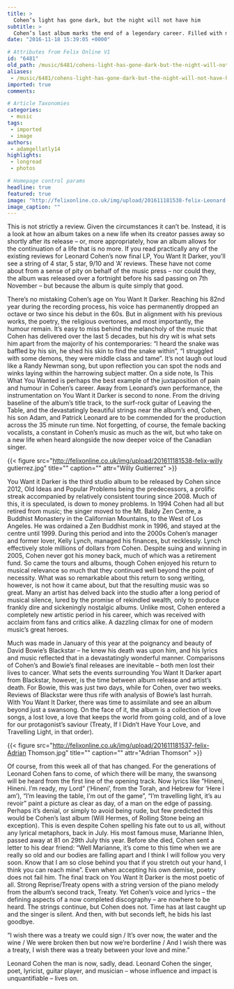 ```yaml
---
title: >
  Cohen’s light has gone dark, but the night will not have him
subtitle: >
  Cohen’s last album marks the end of a legendary career. Filled with mellifluous lyrics and soul-stirring music, it has been received with critical acclaim. Sadly 2016 has stolen another great, but can an artist like Cohen ever really leave us behind?
date: "2016-11-18 15:39:05 +0000"

# Attributes from Felix Online V1
id: "6481"
old_path: /music/6481/cohens-light-has-gone-dark-but-the-night-will-not-have-him
aliases:
 - /music/6481/cohens-light-has-gone-dark-but-the-night-will-not-have-him
imported: true
comments:

# Article Taxonomies
categories:
 - music
tags:
 - imported
 - image
authors:
 - adamgellatly14
highlights:
 - longread
 - photos

# Homepage control params
headline: true
featured: true
image: "http://felixonline.co.uk/img/upload/201611181538-felix-Leonard Cohen Takahiro Kyono.jpg"
image_caption: ""
---
```


This is not strictly a review. Given the circumstances it can’t be. Instead, it is a look at how an album takes on a new life when its creator passes away so shortly after its release – or, more appropriately, how an album allows for the continuation of a life that is no more. If you read practically any of the existing reviews for Leonard Cohen’s now final LP, You Want It Darker, you’ll see a string of 4 star, 5 star, 9/10 and ‘A’ reviews. These have not come about from a sense of pity on behalf of the music press – nor could they, the album was released over a fortnight before his sad passing on 7th November – but because the album is quite simply that good.

There’s no mistaking Cohen’s age on You Want It Darker. Reaching his 82nd year during the recording process, his voice has permanently dropped an octave or two since his debut in the 60s. But in alignment with his previous works, the poetry, the religious overtones, and most importantly, the humour remain. It’s easy to miss behind the melancholy of the music that Cohen has delivered over the last 5 decades, but his dry wit is what sets him apart from the majority of his contemporaries: “I heard the snake was baffled by his sin, he shed his skin to find the snake within”, “I struggled with some demons, they were middle class and tame”. It’s not laugh out loud like a Randy Newman song, but upon reflection you can spot the nods and winks laying within the harrowing subject matter. On a side note, Is This What You Wanted is perhaps the best example of the juxtaposition of pain and humour in Cohen’s career. Away from Leonard’s own performance, the instrumentation on You Want it Darker is second to none. From the driving baseline of the album’s title track, to the surf-rock guitar of Leaving the Table, and the devastatingly beautiful strings near the album’s end, Cohen, his son Adam, and Patrick Leonard are to be commended for the production across the 35 minute run time. Not forgetting, of course, the female backing vocalists, a constant in Cohen’s music as much as the wit, but who take on a new life when heard alongside the now deeper voice of the Canadian singer.

{{< figure src="http://felixonline.co.uk/img/upload/201611181538-felix-willy gutierrez.jpg" title="" caption="" attr="Willy Guitierrez" >}}

You Want it Darker is the third studio album to be released by Cohen since 2012, Old Ideas and Popular Problems being the predecessors, a prolific streak accompanied by relatively consistent touring since 2008. Much of this, it is speculated, is down to money problems. In 1994 Cohen had all but retired from music; the singer moved to the Mt. Baldy Zen Centre, a Buddhist Monastery in the Californian Mountains, to the West of Los Angeles. He was ordained a Zen Buddhist monk in 1996, and stayed at the centre until 1999. During this period and into the 2000s Cohen’s manager and former lover, Kelly Lynch, managed his finances, but recklessly. Lynch effectively stole millions of dollars from Cohen. Despite suing and winning in 2005, Cohen never got his money back, much of which was a retirement fund. So came the tours and albums, though Cohen enjoyed his return to musical relevance so much that they continued well beyond the point of necessity. What was so remarkable about this return to song writing, however, is not how it came about, but that the resulting music was so great. Many an artist has delved back into the studio after a long period of musical silence, lured by the promise of rekindled wealth, only to produce frankly dire and sickeningly nostalgic albums. Unlike most, Cohen entered a completely new artistic period in his career, which was received with acclaim from fans and critics alike. A dazzling climax for one of modern music’s great heroes.

Much was made in January of this year at the poignancy and beauty of David Bowie’s Blackstar – he knew his death was upon him, and his lyrics and music reflected that in a devastatingly wonderful manner. Comparisons of Cohen’s and Bowie’s final releases are inevitable – both men lost their lives to cancer. What sets the events surrounding You Want It Darker apart from Blackstar, however, is the time between album release and artist’s death. For Bowie, this was just two days, while for Cohen, over two weeks. Reviews of Blackstar were thus rife with analysis of Bowie’s last hurrah. With You Want It Darker, there was time to assimilate and see an album beyond just a swansong. On the face of it, the album is a collection of love songs, a lost love, a love that keeps the world from going cold, and of a love for our protagonist’s saviour (Treaty, If I Didn’t Have Your Love, and Travelling Light, in that order).

{{< figure src="http://felixonline.co.uk/img/upload/201611181537-felix-Adrian Thomson.jpg" title="" caption="" attr="Adrian Thomson" >}}

Of course, from this week all of that has changed. For the generations of Leonard Cohen fans to come, of which there will be many, the swansong will be heard from the first line of the opening track. Now lyrics like “Hineni, Hineni. I’m ready, my Lord” (‘Hineni’, from the Torah, and Hebrew for ‘Here I am’), “I’m leaving the table, I’m out of the game”, “I’m travelling light, it’s au revoir” paint a picture as clear as day, of a man on the edge of passing. Perhaps it’s denial, or simply to avoid being rude, but few predicted this would be Cohen’s last album (Will Hermes, of Rolling Stone being an exception). This is even despite Cohen spelling his fate out to us all, without any lyrical metaphors, back in July. His most famous muse, Marianne Ihlen, passed away at 81 on 29th July this year. Before she died, Cohen sent a letter to his dear friend: “Well Marianne, it’s come to this time when we are really so old and our bodies are falling apart and I think I will follow you very soon. Know that I am so close behind you that if you stretch out your hand, I think you can reach mine”. Even when accepting his own demise, poetry does not fail him.
The final track on You Want It Darker is the most poetic of all. Strong Reprise/Treaty opens with a string version of the piano melody from the album’s second track, Treaty. Yet Cohen’s voice and lyrics – the defining aspects of a now completed discography – are nowhere to be heard. The strings continue, but Cohen does not. Time has at last caught up and the singer is silent. And then, with but seconds left, he bids his last goodbye.

“I wish there was a treaty we could sign / It’s over now, the water and the wine / We were broken then but now we’re borderline / And I wish there was a treaty, I wish there was a treaty between your love and mine.”

Leonard Cohen the man is now, sadly, dead. Leonard Cohen the singer, poet, lyricist, guitar player, and musician – whose influence and impact is unquantifiable – lives on.
